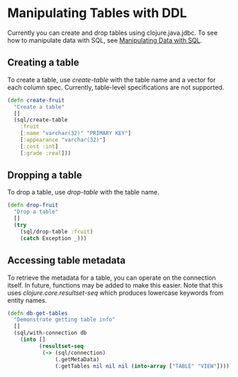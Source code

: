# Manipulating Tables with DDL
Currently you can create and drop tables using clojure.java.jdbc. To see how to manipulate data with SQL, see [Manipulating Data with SQL](https://github.com/clojure/java.jdbc/blob/master/doc/clojure/java/jdbc/UsingSQL.md).
## Creating a table
To create a table, use *create-table* with the table name and a vector for each column spec. Currently, table-level specifications are not supported.

```clj
(defn create-fruit
  "Create a table"
  []
  (sql/create-table
    :fruit
    [:name "varchar(32)" "PRIMARY KEY"]
    [:appearance "varchar(32)"]
    [:cost :int]
    [:grade :real]))
```
## Dropping a table
To drop a table, use *drop-table* with the table name.

```clj
(defn drop-fruit
  "Drop a table"
  []
  (try
    (sql/drop-table :fruit)
    (catch Exception _)))
```
## Accessing table metadata
To retrieve the metadata for a table, you can operate on the connection itself. In future, functions may be added to make this easier. Note that this uses *clojure.core.resultset-seq* which produces lowercase keywords from entity names.

```clj
(defn db-get-tables
  "Demonstrate getting table info"
  []
  (sql/with-connection db
    (into []
          (resultset-seq
           (-> (sql/connection)
               (.getMetaData)
               (.getTables nil nil nil (into-array ["TABLE" "VIEW"])))))))
```
